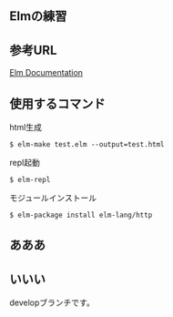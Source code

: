 Elmの練習
---

## 参考URL

[Elm Documentation](http://elm-lang.org/docs)

## 使用するコマンド

html生成
```
$ elm-make test.elm --output=test.html
```

repl起動
```
$ elm-repl
```

モジュールインストール
```
$ elm-package install elm-lang/http
```

## あああ

## いいい

developブランチです。
